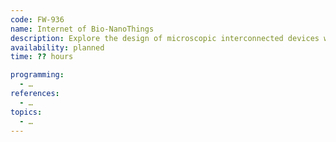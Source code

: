 ```yaml
---
code: FW-936
name: Internet of Bio-NanoThings
description: Explore the design of microscopic interconnected devices within biological systems.
availability: planned
time: ?? hours

programming:
  - …
references:
  - …
topics:
  - …
---
```

